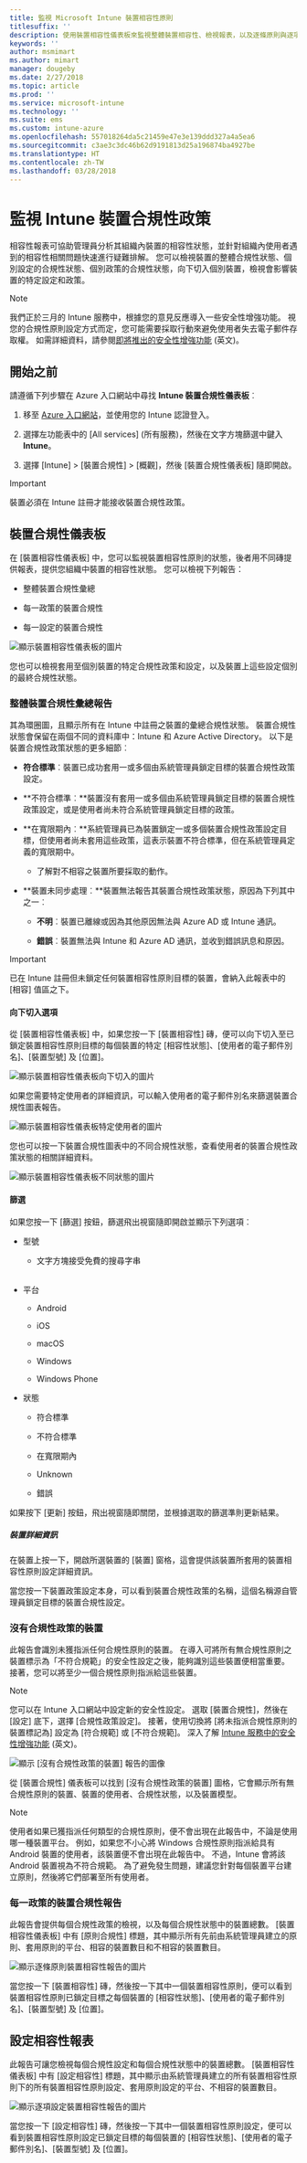 ```yaml
---
title: 監視 Microsoft Intune 裝置相容性原則
titlesuffix: ''
description: 使用裝置相容性儀表板來監視整體裝置相容性、檢視報表，以及逐條原則與逐項設定地檢視裝置相容性。
keywords: ''
author: msmimart
ms.author: mimart
manager: dougeby
ms.date: 2/27/2018
ms.topic: article
ms.prod: ''
ms.service: microsoft-intune
ms.technology: ''
ms.suite: ems
ms.custom: intune-azure
ms.openlocfilehash: 557018264da5c21459e47e3e139ddd327a4a5ea6
ms.sourcegitcommit: c3ae3c3dc46b62d9191813d25a196874ba4927be
ms.translationtype: HT
ms.contentlocale: zh-TW
ms.lasthandoff: 03/28/2018
---
```

# <a name="monitor-intune-device-compliance-policies"></a>監視 Intune 裝置合規性政策

相容性報表可協助管理員分析其組織內裝置的相容性狀態，並針對組織內使用者遇到的相容性相關問題快速進行疑難排解。 您可以檢視裝置的整體合規性狀態、個別設定的合規性狀態、個別政策的合規性狀態，向下切入個別裝置，檢視會影響裝置的特定設定和政策。

> [!NOTE]
> 我們正於三月的 Intune 服務中，根據您的意見反應導入一些安全性增強功能。 視您的合規性原則設定方式而定，您可能需要採取行動來避免使用者失去電子郵件存取權。 如需詳細資料，請參閱[即將推出的安全性增強功能](https://blogs.technet.microsoft.com/intunesupport/2018/02/09/updated-upcoming-security-enhancements-in-the-intune-service/) \(英文\)。

## <a name="before-you-begin"></a>開始之前

請遵循下列步驟在 Azure 入口網站中尋找 **Intune 裝置合規性儀表板**︰

1.  移至 [Azure 入口網站](https://portal.azure.com)，並使用您的 Intune 認證登入。

2.  選擇左功能表中的 [All services] (所有服務)，然後在文字方塊篩選中鍵入 **Intune**。

3.  選擇 [Intune] &gt; [裝置合規性] &gt; [概觀]，然後 [裝置合規性儀表板] 隨即開啟。

> [!IMPORTANT]
> 裝置必須在 Intune 註冊才能接收裝置合規性政策。

## <a name="device-compliance-dashboard"></a>裝置合規性儀表板

在 [裝置相容性儀表板] 中，您可以監視裝置相容性原則的狀態，後者用不同磚提供報表，提供您組織中裝置的相容性狀態。 您可以檢視下列報告：

-   整體裝置合規性彙總

-   每一政策的裝置合規性

-   每一設定的裝置合規性

![顯示裝置相容性儀表板的圖片](./media/idc-1.png)

您也可以檢視套用至個別裝置的特定合規性政策和設定，以及裝置上這些設定個別的最終合規性狀態。

### <a name="overall-device-compliance-aggregate-report"></a>整體裝置合規性彙總報告

其為環圈圖，且顯示所有在 Intune 中註冊之裝置的彙總合規性狀態。 裝置合規性狀態會保留在兩個不同的資料庫中：Intune 和 Azure Active Directory。 以下是裝置合規性政策狀態的更多細節︰

-   **符合標準**︰裝置已成功套用一或多個由系統管理員鎖定目標的裝置合規性政策設定。

-   **不符合標準︰**裝置沒有套用一或多個由系統管理員鎖定目標的裝置合規性政策設定，或是使用者尚未符合系統管理員鎖定目標的政策。

-   **在寬限期內︰**系統管理員已為裝置鎖定一或多個裝置合規性政策設定目標，但使用者尚未套用這些政策，這表示裝置不符合標準，但在系統管理員定義的寬限期中。

    -   了解對不相容之裝置所要採取的動作。

-   **裝置未同步處理︰**裝置無法報告其裝置合規性政策狀態，原因為下列其中之一︰

    -   **不明**︰裝置已離線或因為其他原因無法與 Azure AD 或 Intune 通訊。

    -   **錯誤**︰裝置無法與 Intune 和 Azure AD 通訊，並收到錯誤訊息和原因。

> [!IMPORTANT]
> 已在 Intune 註冊但未鎖定任何裝置相容性原則目標的裝置，會納入此報表中的 [相容] 值區之下。

#### <a name="drill-down-option"></a>向下切入選項

從 [裝置相容性儀表板] 中，如果您按一下 [裝置相容性] 磚，便可以向下切入至已鎖定裝置相容性原則目標的每個裝置的特定 [相容性狀態]、[使用者的電子郵件別名]、[裝置型號] 及 [位置]。

![顯示裝置相容性儀表板向下切入的圖片](./media/idc-2.png)

如果您需要特定使用者的詳細資訊，可以輸入使用者的電子郵件別名來篩選裝置合規性圖表報告。

![顯示裝置相容性儀表板特定使用者的圖片](./media/idc-3.png)

您也可以按一下裝置合規性圖表中的不同合規性狀態，查看使用者的裝置合規性政策狀態的相關詳細資料。

![顯示裝置相容性儀表板不同狀態的圖片](./media/idc-4.png)

#### <a name="filter"></a>篩選

如果您按一下 [篩選] 按鈕，篩選飛出視窗隨即開啟並顯示下列選項︰

-   型號

    -   文字方塊接受免費的搜尋字串
<br></br>
-   平台

    -   Android

    -   iOS

    -   macOS

    -   Windows

    -   Windows Phone

-   狀態

    -   符合標準

    -   不符合標準

    -   在寬限期內

    -   Unknown

    -   錯誤

如果按下 [更新] 按鈕，飛出視窗隨即關閉，並根據選取的篩選準則更新結果。

##### <a name="device-details"></a>裝置詳細資訊

在裝置上按一下，開啟所選裝置的 [裝置] 窗格，這會提供該裝置所套用的裝置相容性原則設定詳細資訊。

當您按一下裝置政策設定本身，可以看到裝置合規性政策的名稱，這個名稱源自管理員鎖定目標的裝置合規性設定。

### <a name="devices-without-compliance-policy"></a>沒有合規性政策的裝置
此報告會識別未獲指派任何合規性原則的裝置。 在導入可將所有無合規性原則之裝置標示為「不符合規範」的安全性設定之後，能夠識別這些裝置便相當重要。 接著，您可以將至少一個合規性原則指派給這些裝置。

> [!NOTE]
> 您可以在 Intune 入口網站中設定新的安全性設定。 選取 [裝置合規性]，然後在 [設定] 底下，選擇 [合規性政策設定]。 接著，使用切換將 [將未指派合規性原則的裝置標記為] 設定為 [符合規範] 或 [不符合規範]。 深入了解 [Intune 服務中的安全性增強功能](https://blogs.technet.microsoft.com/intunesupport/2018/02/09/updated-upcoming-security-enhancements-in-the-intune-service/) \(英文\)。

![顯示 [沒有合規性政策的裝置] 報告的圖像](./media/idc-12.png)

從 [裝置合規性] 儀表板可以找到 [沒有合規性政策的裝置] 圖格，它會顯示所有無合規性原則的裝置、裝置的使用者、合規性狀態，以及裝置模型。

> [!NOTE]
> 使用者如果已獲指派任何類型的合規性原則，便不會出現在此報告中，不論是使用哪一種裝置平台。 例如，如果您不小心將 Windows 合規性原則指派給具有 Android 裝置的使用者，該裝置便不會出現在此報告中。 不過，Intune 會將該 Android 裝置視為不符合規範。 為了避免發生問題，建議您針對每個裝置平台建立原則，然後將它們部署至所有使用者。

### <a name="per-policy-device-compliance-report"></a>每一政策的裝置合規性報告

此報告會提供每個合規性政策的檢視，以及每個合規性狀態中的裝置總數。 [裝置相容性儀表板] 中有 [原則合規性] 標題，其中顯示所有先前由系統管理員建立的原則、套用原則的平台、相容的裝置數目和不相容的裝置數目。

![顯示逐條原則裝置相容性報告的圖片](./media/idc-8.png)

當您按一下 [裝置相容性] 磚，然後按一下其中一個裝置相容性原則，便可以看到裝置相容性原則已鎖定目標之每個裝置的 [相容性狀態]、[使用者的電子郵件別名]、[裝置型號] 及 [位置]。

## <a name="setting-compliance-report"></a>設定相容性報表

此報告可讓您檢視每個合規性設定和每個合規性狀態中的裝置總數。 [裝置相容性儀表板] 中有 [設定相容性] 標題，其中顯示由系統管理員建立的所有裝置相容性原則下的所有裝置相容性原則設定、套用原則設定的平台、不相容的裝置數目。

![顯示逐項設定裝置相容性報告的圖片](./media/idc-10.png)

當您按一下 [設定相容性] 磚，然後按一下其中一個裝置相容性原則設定，便可以看到裝置相容性原則設定已鎖定目標的每個裝置的 [相容性狀態]、[使用者的電子郵件別名]、[裝置型號] 及 [位置]。
